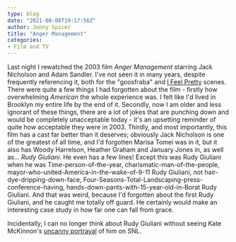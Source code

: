 ```yaml
---
type: blog
date: "2021-08-08T19:17:56Z"
author: Jonny Spicer
title: "Anger Management"
categories:
- Film and TV
---
```

Last night I rewatched the 2003 film *Anger Management* starring Jack Nicholson and Adam Sandler. I've not seen it in many years, despite
frequently referencing it, both for the "goosfraba" and [I Feel Pretty](https://www.youtube.com/watch?v=9LZ35Ar3r2k) scenes. There were
quite a few things I had forgotten about the film - firstly how overwhelming *American* the whole experience was. I felt like I'd lived
in Brooklyn my entire life by the end of it. Secondly, now I am older and less ignorant of these things, there are a lot of jokes that
are punching down and would be completely unacceptable today - it's an upsetting reminder of quite how acceptable they were in 2003.
Thirdly, and most importantly, this film has a cast far better than it deserves; obviously Jack Nicholson is one of the greatest of all
time, and I'd forgotten Marisa Tomei was in it, but it also has Woody Harrelson, Heather Graham and January Jones in, as well as...
*Rudy Giuliani*. He even has a few lines! Except this was Rudy Giuliani when he was Time-person-of-the-year, charismatic-man-of-the-people,
mayor-who-united-America-in-the-wake-of-9-11 Rudy Giuliani, not hair-dye-dripping-down-face, Four-Seasons-Total-Landscaping-press-conference-having, hands-down-pants-with-15-year-old-in-Borat Rudy Giuliani. And that was weird,
because I'd forgotten about the first Rudy Giuliani, and he caught me totally off guard. He certainly would make an interesting case study
in how far one can fall from grace.

Incidentally, I can no longer think about Rudy Giuliani without seeing Kate McKinnon's [uncanny portrayal](https://www.youtube.com/watch?v=1LmFVEi5Jd0) of him on SNL.
